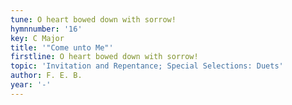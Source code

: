 ```yaml
---
tune: O heart bowed down with sorrow!
hymnnumber: '16'
key: C Major
title: '"Come unto Me"'
firstline: O heart bowed down with sorrow!
topic: 'Invitation and Repentance; Special Selections: Duets'
author: F. E. B.
year: '-'
---
```

